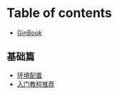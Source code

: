 # Table of contents

* [GinBook](README.md)

## 基础篇

* [环境配置](post/huan-jing-pei-zhi.md)
* [入门教程推荐](ji-chu-pian/ru-men-jiao-cheng-tui-jian.md)

